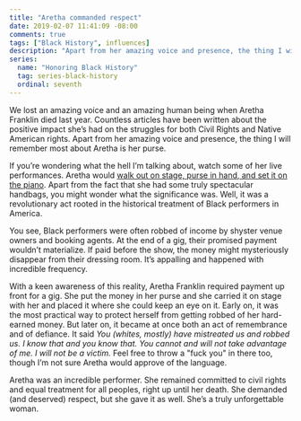 ```yaml
---
title: "Aretha commanded respect"
date: 2019-02-07 11:41:09 -08:00
comments: true
tags: ["Black History", influences]
description: "Apart from her amazing voice and presence, the thing I will remember most about Aretha is her purse."
series:
  name: "Honoring Black History"
  tag: series-black-history
  ordinal: seventh
---
```


We lost an amazing voice and an amazing human being when Aretha Franklin died last year. Countless articles have been written about the positive impact she’s had on the struggles for both Civil Rights and Native American rights. Apart from her amazing voice and presence, the thing I will remember most about Aretha is her purse.

<!-- more -->

If you’re wondering what the hell I’m talking about, watch some of her live performances. Aretha would [walk out on stage, purse in hand, and set it on the piano](https://www.youtube.com/watch?v=8cF0tf35Mbo). Apart from the fact that she had some truly spectacular handbags, you might wonder what the significance was. Well, it was a revolutionary act rooted in the historical treatment of Black performers in America.

You see, Black performers were often robbed of income by shyster venue owners and booking agents. At the end of a gig, their promised payment wouldn’t materialize. If paid before the show, the money might mysteriously disappear from their dressing room. It’s appalling and happened with incredible frequency.

With a keen awareness of this reality, Aretha Franklin required payment up front for a gig. She put the money in her purse and she carried it on stage with her and placed it where she could keep an eye on it. Early on, it was the most practical way to protect herself from getting robbed of her hard-earned money. But later on, it became at once both an act of remembrance and of defiance. It said *You (whites, mostly) have mistreated us and robbed us. I know that and you know that. You cannot and will not take advantage of me. I will not be a victim.* Feel free to throw a "fuck you" in there too, though I’m not sure Aretha would approve of the language.

Aretha was an incredible performer. She remained committed to civil rights and equal treatment for all peoples, right up until her death. She demanded (and deserved) respect, but she gave it as well. She’s a truly unforgettable woman.